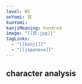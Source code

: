 ```yaml
---
level: N5
onYomi: 百
kunYomi:
kanjiMeaning: hundred
image: "[[百.jpg]]"
tagLinks:
  - "[[kanji]]"
  - "[[japanese]]"
---
```

## character analysis